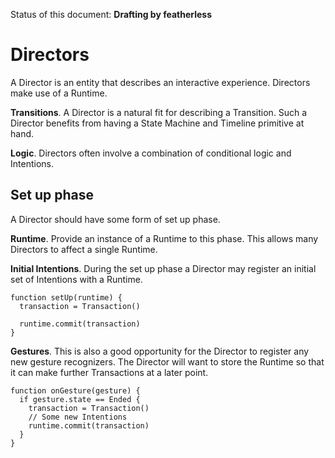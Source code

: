 Status of this document: **Drafting by featherless**

# Directors

A Director is an entity that describes an interactive experience. Directors make use of a Runtime.

**Transitions**. A Director is a natural fit for describing a Transition. Such a Director benefits from having a State Machine and Timeline primitive at hand.

**Logic**. Directors often involve a combination of conditional logic and Intentions.

## Set up phase

A Director should have some form of set up phase.

**Runtime**. Provide an instance of a Runtime to this phase. This allows many Directors to affect a single Runtime.

**Initial Intentions**. During the set up phase a Director may register an initial set of Intentions with a Runtime.

    function setUp(runtime) {
      transaction = Transaction()
      
      runtime.commit(transaction)
    }

**Gestures**. This is also a good opportunity for the Director to register any new gesture recognizers. The Director will want to store the Runtime so that it can make further Transactions at a later point.

    function onGesture(gesture) {
      if gesture.state == Ended {
        transaction = Transaction()
        // Some new Intentions
        runtime.commit(transaction)
      }
    }
